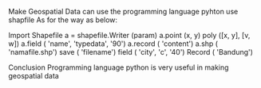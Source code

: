 
Make Geospatial Data can use the programming language pyhton use shapfile
As for the way as below:

Import Shapefile
a = shapefile.Writer (param)
a.point (x, y)
poly ([x, y], [v, w])
a.field ( 'name', 'typedata', '90')
a.record ( 'content')
a.shp ( 'namafile.shp')
save ( 'filename')
field ( 'city', 'c', '40')
Record ( 'Bandung')

Conclusion
Programming language python is very useful in making geospatial data
